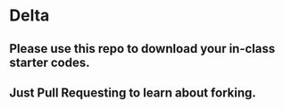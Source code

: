 # Delta

## Please use this repo to download your in-class starter codes.

## Just Pull Requesting to learn about forking.

